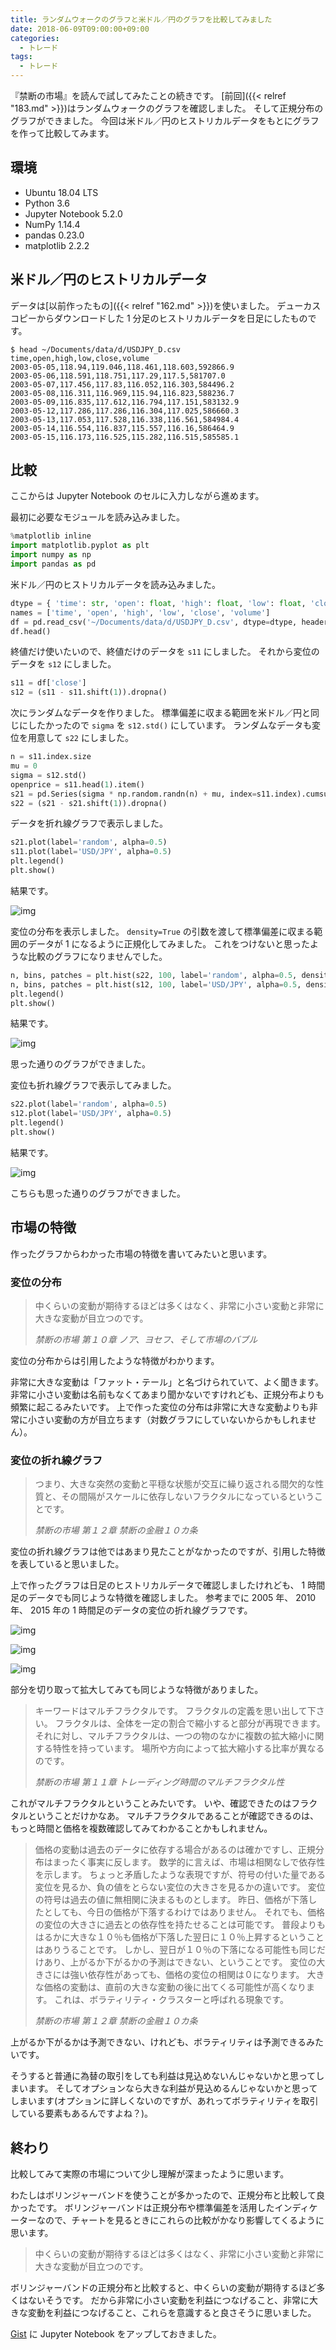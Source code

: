 ```yaml
---
title: ランダムウォークのグラフと米ドル／円のグラフを比較してみました
date: 2018-06-09T09:00:00+09:00
categories:
  - トレード
tags:
  - トレード
---
```


『禁断の市場』を読んで試してみたことの続きです。
[前回]({{< relref "183.md" >}})はランダムウォークのグラフを確認しました。
そして正規分布のグラフができました。
今回は米ドル／円のヒストリカルデータをもとにグラフを作って比較してみます。

<!--more-->

## 環境

* Ubuntu 18.04 LTS
* Python 3.6
* Jupyter Notebook 5.2.0
* NumPy 1.14.4
* pandas 0.23.0
* matplotlib 2.2.2

## 米ドル／円のヒストリカルデータ

データは[以前作ったもの]({{< relref "162.md" >}})を使いました。
デューカスコピーからダウンロードした 1 分足のヒストリカルデータを日足にしたものです。

```console
$ head ~/Documents/data/d/USDJPY_D.csv
time,open,high,low,close,volume
2003-05-05,118.94,119.046,118.461,118.603,592866.9
2003-05-06,118.591,118.751,117.29,117.5,581707.0
2003-05-07,117.456,117.83,116.052,116.303,584496.2
2003-05-08,116.311,116.969,115.94,116.823,588236.7
2003-05-09,116.835,117.612,116.794,117.151,583132.9
2003-05-12,117.286,117.286,116.304,117.025,586660.3
2003-05-13,117.053,117.528,116.338,116.561,584984.4
2003-05-14,116.554,116.837,115.557,116.16,586464.9
2003-05-15,116.173,116.525,115.282,116.515,585585.1
```

## 比較

ここからは Jupyter Notebook のセルに入力しながら進めます。

最初に必要なモジュールを読み込みました。

```python
%matplotlib inline
import matplotlib.pyplot as plt
import numpy as np
import pandas as pd
```

米ドル／円のヒストリカルデータを読み込みました。

```python
dtype = { 'time': str, 'open': float, 'high': float, 'low': float, 'close': float, 'volume': float }
names = ['time', 'open', 'high', 'low', 'close', 'volume']
df = pd.read_csv('~/Documents/data/d/USDJPY_D.csv', dtype=dtype, header=0, index_col='time', names=names, parse_dates=['time'])
df.head()
```

終値だけ使いたいので、終値だけのデータを `s11` にしました。
それから変位のデータを `s12` にしました。

```python
s11 = df['close']
s12 = (s11 - s11.shift(1)).dropna()
```

次にランダムなデータを作りました。
標準偏差に収まる範囲を米ドル／円と同じにしたかったので `sigma` を `s12.std()` にしています。
ランダムなデータも変位を用意して `s22` にしました。

```python
n = s11.index.size
mu = 0
sigma = s12.std()
openprice = s11.head(1).item()
s21 = pd.Series(sigma * np.random.randn(n) + mu, index=s11.index).cumsum() + openprice
s22 = (s21 - s21.shift(1)).dropna()
```

データを折れ線グラフで表示しました。

```python
s21.plot(label='random', alpha=0.5)
s11.plot(label='USD/JPY', alpha=0.5)
plt.legend()
plt.show()
```

結果です。

![img](/img/184-01.png)

変位の分布を表示しました。
`density=True` の引数を渡して標準偏差に収まる範囲のデータが 1 になるように正規化してみました。
これをつけないと思ったような比較のグラフになりませんでした。

```python
n, bins, patches = plt.hist(s22, 100, label='random', alpha=0.5, density=True)
n, bins, patches = plt.hist(s12, 100, label='USD/JPY', alpha=0.5, density=True)
plt.legend()
plt.show()
```

結果です。

![img](/img/184-02.png)

思った通りのグラフができました。

変位も折れ線グラフで表示してみました。

```python
s22.plot(label='random', alpha=0.5)
s12.plot(label='USD/JPY', alpha=0.5)
plt.legend()
plt.show()
```

結果です。

![img](/img/184-03.png)

こちらも思った通りのグラフができました。

## 市場の特徴

作ったグラフからわかった市場の特徴を書いてみたいと思います。

### 変位の分布

> 中くらいの変動が期待するほどは多くはなく、非常に小さい変動と非常に大きな変動が目立つのです。
>
> <cite>禁断の市場 第１０章 ノア、ヨセフ、そして市場のバブル</cite>

変位の分布からは引用したような特徴がわかります。

非常に大きな変動は「ファット・テール」と名づけられていて、よく聞きます。
非常に小さい変動は名前もなくてあまり聞かないですけれども、正規分布よりも頻繁に起こるみたいです。
上で作った変位の分布は非常に大きな変動よりも非常に小さい変動の方が目立ちます（対数グラフにしていないからかもしれません）。

### 変位の折れ線グラフ

> つまり、大きな突然の変動と平穏な状態が交互に繰り返される間欠的な性質と、その間隔がスケールに依存しないフラクタルになっているということです。
>
> <cite>禁断の市場 第１２章 禁断の金融１０カ条</cite>

変位の折れ線グラフは他ではあまり見たことがなかったのですが、引用した特徴を表していると思いました。

上で作ったグラフは日足のヒストリカルデータで確認しましたけれども、 1 時間足のデータでも同じような特徴を確認しました。
参考までに 2005 年、 2010 年、 2015 年の 1 時間足のデータの変位の折れ線グラフです。

![img](/img/184-04.png)

![img](/img/184-05.png)

![img](/img/184-06.png)

部分を切り取って拡大してみても同じような特徴がありました。

> キーワードはマルチフラクタルです。
> フラクタルの定義を思い出して下さい。
> フラクタルは、全体を一定の割合で縮小すると部分が再現できます。
> それに対し、マルチフラクタルは、一つの物のなかに複数の拡大縮小に関する特性を持っています。
> 場所や方向によって拡大縮小する比率が異なるのです。
>
> <cite>禁断の市場 第１１章 トレーディング時間のマルチフラクタル性</cite>

これがマルチフラクタルということみたいです。
いや、確認できたのはフラクタルということだけかなあ。
マルチフラクタルであることが確認できるのは、もっと時間と価格を複数確認してみてわかることかもしれません。

> 価格の変動は過去のデータに依存する場合があるのは確かですし、正規分布はまったく事実に反します。
> 数学的に言えば、市場は相関なしで依存性を示します。
> ちょっと矛盾したような表現ですが、符号の付いた量である変位を見るか、負の値をとらない変位の大きさを見るかの違いです。
> 変位の符号は過去の値に無相関に決まるものとします。
> 昨日、価格が下落したとしても、今日の価格が下落するわけではありません。
> それでも、価格の変位の大きさに過去との依存性を持たせることは可能です。
> 普段よりもはるかに大きな１０％も価格が下落した翌日に１０％上昇するということはありうることです。
> しかし、翌日が１０％の下落になる可能性も同じだけあり、上がるか下がるかの予測はできない、ということです。
> 変位の大きさには強い依存性があっても、価格の変位の相関は０になります。
> 大きな価格の変動は、直前の大きな変動の後に出てくる可能性が高くなります。
> これは、ボラティリティ・クラスターと呼ばれる現象です。
>
> <cite>禁断の市場 第１２章 禁断の金融１０カ条</cite>

上がるか下がるかは予測できない、けれども、ボラティリティは予測できるみたいです。

そうすると普通に為替の取引をしても利益は見込めないんじゃないかと思ってしまいます。
そしてオプションなら大きな利益が見込めるんじゃないかと思ってしまいます(オプションに詳しくないのですが、あれってボラティリティを取引している要素もあるんですよね？)。

## 終わり

比較してみて実際の市場について少し理解が深まったように思います。

わたしはボリンジャーバンドを使うことが多かったので、正規分布と比較して良かったです。
ボリンジャーバンドは正規分布や標準偏差を活用したインディケーターなので、チャートを見るときにこれらの比較がかなり影響してくるように思います。

> 中くらいの変動が期待するほどは多くはなく、非常に小さい変動と非常に大きな変動が目立つのです。

ボリンジャーバンドの正規分布と比較すると、中くらいの変動が期待するほど多くはないそうです。
だから非常に小さい変動を利益につなげること、非常に大きな変動を利益につなげること、これらを意識すると良さそうに思いました。

[Gist](https://) に Jupyter Notebook をアップしておきました。
